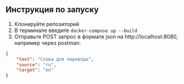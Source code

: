 ## Инструкция по запуску
1. Клонируйте репозиторий
2. В терминале введите ```docker-compose up --build```
3. Отправьте POST запрос в формате json на http://localhost:8080, например через postman:
```json
{
    "text": "Слова для перевода",
    "source": "ru",
    "target": "en"
}
```